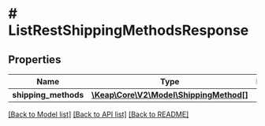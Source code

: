 # # ListRestShippingMethodsResponse

## Properties

Name | Type | Description | Notes
------------ | ------------- | ------------- | -------------
**shipping_methods** | [**\Keap\Core\V2\Model\ShippingMethod[]**](ShippingMethod.md) |  | [optional]

[[Back to Model list]](../../README.md#models) [[Back to API list]](../../README.md#endpoints) [[Back to README]](../../README.md)
